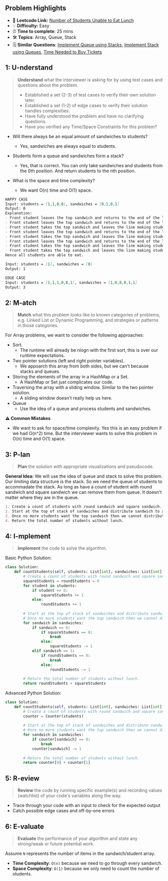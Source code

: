 ## Problem Highlights

* 🔗 **Leetcode Link:** [Number of Students Unable to Eat Lunch](https://leetcode.com/problems/number-of-students-unable-to-eat-lunch/)
* 💡 **Difficulty:** Easy
* ⏰ **Time to complete**: 25 mins
* 🛠️ **Topics**: Array, Queue, Stack 
* 🗒️ **Similar Questions**: [Implement Queue using Stacks](https://leetcode.com/problems/implement-queue-using-stacks/), [Implement Stack using Queues](https://leetcode.com/problems/implement-stack-using-queues/), [Time Needed to Buy Tickets](https://leetcode.com/problems/time-needed-to-buy-tickets/)
    
## 1: U-nderstand
 
> **Understand** what the interviewer is asking for by using test cases and questions about the problem.
> 
> - Established a set (2-3) of test cases to verify their own solution later.
> - Established a set (1-2) of edge cases to verify their solution handles complexities.
> - Have fully understood the problem and have no clarifying questions.
> - Have you verified any Time/Space Constraints for this problem?

- Will there always be an equal amount of sandwiches to students?
    - Yes, sandwiches are always equal to students.

- Students form a queue and sandwiches form a stack?
    - Yes, that is correct. You can only take sandwiches and students from the 0th position. And return students to the nth position.

- What is the space and time complexity?
    - We want O(n) time and O(1) space. 


```markdown
HAPPY CASE
Input: students = [1,1,0,0], sandwiches = [0,1,0,1]
Output: 0 
Explanation:
- Front student leaves the top sandwich and returns to the end of the line making students = [1,0,0,1].
- Front student leaves the top sandwich and returns to the end of the line making students = [0,0,1,1].
- Front student takes the top sandwich and leaves the line making students = [0,1,1] and sandwiches = [1,0,1].
- Front student leaves the top sandwich and returns to the end of the line making students = [1,1,0].
- Front student takes the top sandwich and leaves the line making students = [1,0] and sandwiches = [0,1].
- Front student leaves the top sandwich and returns to the end of the line making students = [0,1].
- Front student takes the top sandwich and leaves the line making students = [1] and sandwiches = [1].
- Front student takes the top sandwich and leaves the line making students = [] and sandwiches = [].
Hence all students are able to eat.

Input: students = [1], sandwiches = [0]
Output: 1

EDGE CASE
Input: students = [1,1,1,0,0,1], sandwiches = [1,0,0,0,1,1]
Output: 3
```   
    
## 2: M-atch

<!-- See https://docs.google.com/document/d/1hYT1hoOJ6pFIt8A5q-PIZmYP7pB4WqlzyUJgFx9x2mY/edit#heading=h.ya2de4n4zsds for list of algorithms based on question type-->

> **Match** what this problem looks like to known categories of problems, e.g. Linked List or Dynamic Programming, and strategies or patterns in those categories.

For Array problems, we want to consider the following approaches:

- Sort. 
    - The runtime will already be nlogn with the first sort, this is over our runtime expectations.
- Two pointer solutions (left and right pointer variables). 
    - We appoarch this array from both sides, but we can't because stacks and queues.
- Storing the elements of the array in a HashMap or a Set. 
    - A HashMap or Set just complicates our code.
- Traversing the array with a sliding window. Similar to the two pointer solution. 
    - A sliding window doesn't really help us here.
- Queue
    - Use the idea of a queue and process students and sandwiches. 

**⚠️ Common Mistakes**

* We want to ask for space/time complexity. Yes this is an easy problem if we had O(n^2) time. But the interviewer wants to solve this problem in O(n) time and O(1) space.


## 3: P-lan

> **Plan** the solution with appropriate visualizations and pseudocode.

**General Idea:** We will use the idea of queue and stack to solve this problem. Our limiting data structure is the stack. So we need the queue of students to accommadate the stack. As long as have a count of student with round sandwich and square sandwich we can remove them from queue. It doesn't matter where they are in the queue. 


```markdown
1. Create a count of students with round sandwich and square sandwich.
2. Start at the top of stack of sandwiches and distribute sandwich to appropriate student
3. Once no more students want the top sandwich then we cannot distribute sandwiches and we are left with students without lunch.
4. Return the total number of students without lunch. 
```

## 4: I-mplement

> **Implement** the code to solve the algorithm.

Basic Python Solution:

```python
class Solution:
    def countStudents(self, students: List[int], sandwiches: List[int]) -> int:
        # Create a count of students with round sandwich and square sandwich.
        squareStudents = roundStudents = 0
        for student in students:
            if student == 0:
                squareStudents += 1
            else:
                roundStudents += 1
        
        # Start at the top of stack of sandwiches and distribute sandwich to appropriate student
        # Once no more students want the top sandwich then we cannot distribute sandwiches and we are left with students without lunch.
        for sandwich in sandwiches:
            if sandwich == 0:
                if squareStudents == 0:
                    break
                else:
                    squareStudents -= 1
            elif sandwich == 1:
                if roundStudents == 0:
                    break
                else:
                    roundStudents -= 1
        
        # Return the total number of students without lunch. 
        return roundStudents + squareStudents
```

Advanced Python Solution:
```python
class Solution:
    def countStudents(self, students: List[int], sandwiches: List[int]) -> int:
        # Create a count of students with round sandwich and square sandwich.
        counter = Counter(students)
        
        # Start at the top of stack of sandwiches and distribute sandwich to appropriate student
        # Once no more students want the top sandwich then we cannot distribute sandwiches and we are left with students without lunch.
        for sandwich in sandwiches:
            if counter[sandwich] == 0:
                break
            counter[sandwich] -= 1
        
        # Return the total number of students without lunch. 
        return counter[0] + counter[1]
```

## 5: R-eview

> **Review** the code by running specific example(s) and recording values (watchlist) of your code's variables along the way.

- Trace through your code with an input to check for the expected output
- Catch possible edge cases and off-by-one errors

## 6: E-valuate

> **Evaluate** the performance of your algorithm and state any strong/weak or future potential work.

Assume `N` represents the number of items in the sandwich/student array.

* **Time Complexity**: `O(n)` because we need to go through every sandwich.
* **Space Complexity**: `O(1)` because we only need to count the number of students. 